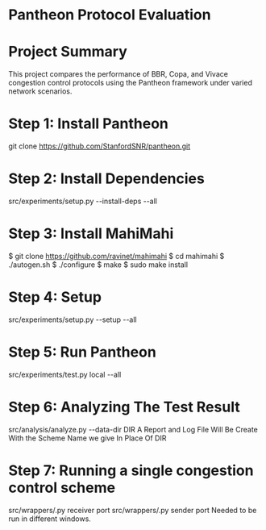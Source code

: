 # Pantheon Protocol Evaluation
# Project Summary
This project compares the performance of BBR, Copa, and Vivace congestion control protocols using the Pantheon framework under varied network scenarios.
# Step 1: Install Pantheon
git clone https://github.com/StanfordSNR/pantheon.git
# Step 2: Install Dependencies
src/experiments/setup.py --install-deps --all
# Step 3: Install MahiMahi
$ git clone https://github.com/ravinet/mahimahi
$ cd mahimahi
$ ./autogen.sh
$ ./configure
$ make
$ sudo make install
# Step 4: Setup
src/experiments/setup.py --setup --all
# Step 5: Run Pantheon
src/experiments/test.py local --all
# Step 6: Analyzing The Test Result
src/analysis/analyze.py --data-dir DIR
A Report and Log File Will Be Create With the Scheme Name we give In Place Of DIR
# Step 7: Running a single congestion control scheme
src/wrappers/<cc>.py receiver port
src/wrappers/<cc>.py sender port
Needed to be run in different windows.

